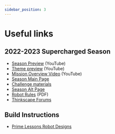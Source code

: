 ```yaml
---
sidebar_position: 3
---
```


# Useful links

## 2022-2023 Supercharged Season

- [Season Preview](https://youtu.be/okR1AMFNV3Q) (YouTube)
- [Theme preview](https://youtu.be/m-qwsMmkFwg) (YouTube)
- [Mission Overview Video](https://www.youtube.com/watch?v=ILTjo0LHZQA) (YouTube)
- [Season Main Page](https://www.firstinspires.org/robotics/fll/game-and-season)
- [Challenge materials](https://www.firstinspires.org/resource-library/fll/challenge/challenge-and-resources)
- [Season Alt Page](https://www.firstlegoleague.org/season#mmbi)
- [Robot Rules](https://firstinspiresst01.blob.core.windows.net/first-forward/fll-challenge/fll-challenge-participation-rules.pdf) (PDF)
- [Thinkscape Forums](https://forums.mythinkscape.com/portal/)

## Build Instructions

- [Prime Lessons Robot Designs](https://primelessons.org/en/RobotDesigns.html)
